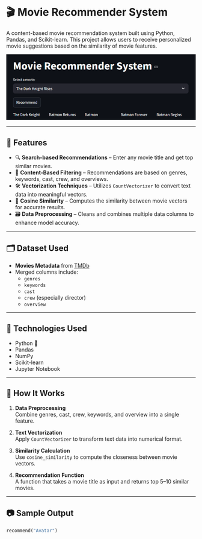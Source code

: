 # 🎬 Movie Recommender System

A content-based movie recommendation system built using Python, Pandas, and Scikit-learn. This project allows users to receive personalized movie suggestions based on the similarity of movie features.

![Movie Banner](banner.png)

---

## 📌 Features

- 🔍 **Search-based Recommendations** – Enter any movie title and get top similar movies.
- 🧠 **Content-Based Filtering** – Recommendations are based on genres, keywords, cast, crew, and overviews.
- 🛠️ **Vectorization Techniques** – Utilizes `CountVectorizer` to convert text data into meaningful vectors.
- 🎯 **Cosine Similarity** – Computes the similarity between movie vectors for accurate results.
- 🗃️ **Data Preprocessing** – Cleans and combines multiple data columns to enhance model accuracy.

---

## 🗂️ Dataset Used

- **Movies Metadata** from [TMDb](https://www.themoviedb.org/)
- Merged columns include:
  - `genres`
  - `keywords`
  - `cast`
  - `crew` (especially director)
  - `overview`

---

## 🧰 Technologies Used

- Python 🐍  
- Pandas  
- NumPy  
- Scikit-learn  
- Jupyter Notebook

---

## 🚀 How It Works

1. **Data Preprocessing**  
   Combine genres, cast, crew, keywords, and overview into a single feature.

2. **Text Vectorization**  
   Apply `CountVectorizer` to transform text data into numerical format.

3. **Similarity Calculation**  
   Use `cosine_similarity` to compute the closeness between movie vectors.

4. **Recommendation Function**  
   A function that takes a movie title as input and returns top 5–10 similar movies.

---

## 📷 Sample Output

```python
recommend("Avatar")
